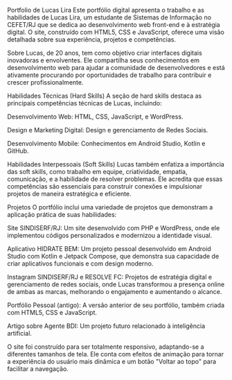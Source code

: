 Portfolio de Lucas Lira
Este portfólio digital apresenta o trabalho e as habilidades de Lucas Lira, um estudante de Sistemas de Informação no CEFET/RJ que se dedica ao desenvolvimento web front-end e à estratégia digital. O site, construído com HTML5, CSS e JavaScript, oferece uma visão detalhada sobre sua experiência, projetos e competências.

Sobre
Lucas, de 20 anos, tem como objetivo criar interfaces digitais inovadoras e envolventes. Ele compartilha seus conhecimentos em desenvolvimento web para ajudar a comunidade de desenvolvedores e está ativamente procurando por oportunidades de trabalho para contribuir e crescer profissionalmente.

Habilidades Técnicas (Hard Skills)
A seção de hard skills destaca as principais competências técnicas de Lucas, incluindo:

Desenvolvimento Web: HTML, CSS, JavaScript, e WordPress.

Design e Marketing Digital: Design e gerenciamento de Redes Sociais.

Desenvolvimento Mobile: Conhecimentos em Android Studio, Kotlin e GitHub.

Habilidades Interpessoais (Soft Skills)
Lucas também enfatiza a importância das soft skills, como trabalho em equipe, criatividade, empatia, comunicação, e a habilidade de resolver problemas. Ele acredita que essas competências são essenciais para construir conexões e impulsionar projetos de maneira estratégica e eficiente.

Projetos
O portfólio inclui uma variedade de projetos que demonstram a aplicação prática de suas habilidades:

Site SINDISERF/RJ: Um site desenvolvido com PHP e WordPress, onde ele implementou códigos personalizados e modernizou a identidade visual.

Aplicativo HIDRATE BEM: Um projeto pessoal desenvolvido em Android Studio com Kotlin e Jetpack Compose, que demonstra sua capacidade de criar aplicativos funcionais e com design moderno.

Instagram SINDISERF/RJ e RESOLVE FC: Projetos de estratégia digital e gerenciamento de redes sociais, onde Lucas transformou a presença online de ambas as marcas, melhorando o engajamento e aumentando o alcance.

Portfólio Pessoal (antigo): A versão anterior de seu portfólio, também criada com HTML5, CSS e JavaScript.

Artigo sobre Agente BDI: Um projeto futuro relacionado à inteligência artificial.

O site foi construído para ser totalmente responsivo, adaptando-se a diferentes tamanhos de tela. Ele conta com efeitos de animação para tornar a experiência do usuário mais dinâmica e um botão "Voltar ao topo" para facilitar a navegação.
